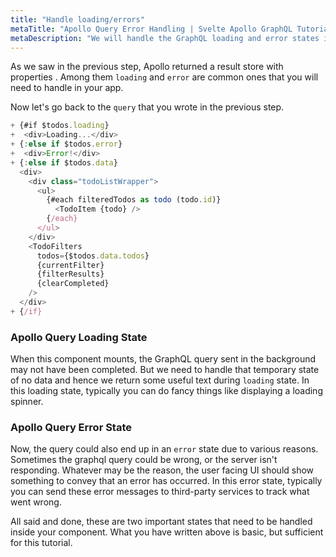 ```yaml
---
title: "Handle loading/errors"
metaTitle: "Apollo Query Error Handling | Svelte Apollo GraphQL Tutorial"
metaDescription: "We will handle the GraphQL loading and error states in Svelte app using the Svelte Apollo query result properties - loading and error "
---
```


As we saw in the previous step, Apollo returned a result store with properties . Among them `loading` and `error` are common ones that you will need to handle in your app.

Now let's go back to the `query` that you wrote in the previous step.

```javascript
+ {#if $todos.loading}
+  <div>Loading...</div>
+ {:else if $todos.error}
+  <div>Error!</div>
+ {:else if $todos.data}
  <div>
    <div class="todoListWrapper">
      <ul>
        {#each filteredTodos as todo (todo.id)}
          <TodoItem {todo} />
        {/each}
      </ul>
    </div>
    <TodoFilters
      todos={$todos.data.todos}
      {currentFilter}
      {filterResults}
      {clearCompleted}
    />
  </div>
+ {/if}
```

### Apollo Query Loading State

When this component mounts, the GraphQL query sent in the background may not have been completed. But we need to handle that temporary state of no data and hence we return some useful text during `loading` state.
In this loading state, typically you can do fancy things like displaying a loading spinner.

### Apollo Query Error State

Now, the query could also end up in an `error` state due to various reasons. Sometimes the graphql query could be wrong, or the server isn't responding. Whatever may be the reason, the user facing UI should show something to convey that an error has occurred.
In this error state, typically you can send these error messages to third-party services to track what went wrong.

All said and done, these are two important states that need to be handled inside your component. What you have written above is basic, but sufficient for this tutorial.
